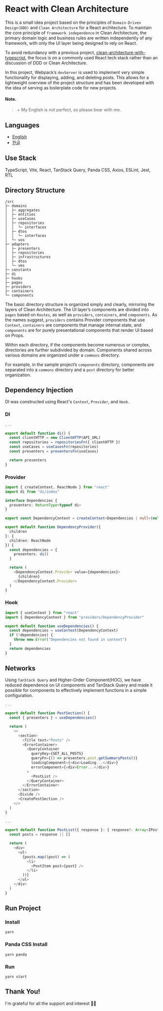 # React with Clean Architecture

This is a small idea project based on the principles of `Domain-Driven Design(DDD)` and `Clean Architecture` for a React architecture. To maintain the core principle of `framework independence` in Clean Architecture, the primary domain logic and business rules are written independently of any framework, with only the UI layer being designed to rely on React.

To avoid redundancy with a previous project, [clean-architecture-with-typescript](https://github.com/falsy/clean-architecture-with-typescript), the focus is on a commonly used React tech stack rather than an discussion of DDD or Clean Architecture.

In this project, Webpack’s `devServer` is used to implement very simple functionality for displaying, adding, and deleting posts. This allows for a lightweight overview of the project structure and has been developed with the idea of serving as boilerplate code for new projects.

#### Note.

> \+ My English is not perfect, so please bear with me.

## Languages

- [English](https://github.com/falsy/react-width-clean-architecture)
- [한글](https://github.com/falsy/react-width-clean-architecture/blob/main/README-ko.md)

## Use Stack

TypeScript, Vite, React, TanStack Query, Panda CSS, Axios, ESLint, Jest, RTL

## Directory Structure

```
/src
├─ domains
│  ├─ aggregates
│  ├─ entities
│  ├─ useCases
│  ├─ repositories
│  │  └─ interfaces
│  ├─ dtos
│  │  └─ interfaces
│  └─ vos
├─ adapters
│  ├─ presenters
│  ├─ repositories
│  ├─ infrastructures
│  ├─ dtos
│  └─ vms
├─ constants
├─ di
├─ hooks
├─ pages
├─ providers
├─ containers
└─ components
```

The basic directory structure is organized simply and clearly, mirroring the layers of Clean Architecture. The UI layer’s components are divided into `pages` based on `Routes`, as well as `providers`, `containers`, and `components`. As the names suggest, `providers` contains Provider components that use `Context`, `containers` are components that manage internal state, and `components` are for purely presentational components that render UI based on Props.

Within each directory, if the components become numerous or complex, directories are further subdivided by domain. Components shared across various domains are organized under a `commons` directory.

For example, in the sample project’s `components` directory, components are separated into a `commons` directory and a `post` directory for better organization.

## Dependency Injection

DI was constructed using React's `Context`, `Provider`, and `Hook`.

### DI

```ts
...

export default function di() {
  const clientHTTP = new ClientHTTP(API_URL)
  const repositories = repositoriesFn({ clientHTTP })
  const useCases = useCasesFn(repositories)
  const presenters = presentersFn(useCases)

  return presenters
}
```

### Provider

```ts
import { createContext, ReactNode } from "react"
import di from "di/index"

interface Dependencies {
  presenters: ReturnType<typeof di>
}

export const DependencyContext = createContext<Dependencies | null>(null)

export default function DependencyProvider({
  children
}: {
  children: ReactNode
}) {
  const dependencies = {
    presenters: di()
  }

  return (
    <DependencyContext.Provider value={dependencies}>
      {children}
    </DependencyContext.Provider>
  )
}
```

### Hook

```ts
import { useContext } from "react"
import { DependencyContext } from "providers/DependencyProvider"

export default function useDependencies() {
  const dependencies = useContext(DependencyContext)
  if (!dependencies) {
    throw new Error("Dependencies not found in context")
  }
  return dependencies
}
```

## Networks

Using `TanStack Query` and Higher-Order Component(HOC), we have reduced dependence on UI components and TanStack Query and made it possible for components to effectively implement functions in a simple configuration.

```ts
...

export default function PostSection() {
  const { presenters } = useDependencies()

  return (
    <>
      <section>
        <Title text="Posts" />
        <ErrorContainer>
          <QueryContainer
            queryKey={GET_ALL_POSTS}
            queryFn={() => presenters.post.getSummaryPosts()}
            loadingComponent={<div>Loading...</div>}
            errorComponent={<div>Error...</div>}
          >
            <PostList />
          </QueryContainer>
        </ErrorContainer>
      </section>
      <Divide />
      <CreatePostSection />
    </>
  )
}
```

```ts
...

export default function PostList({ response }: { response?: Array<IPost> }) {
  const posts = response || []

  return (
    <div>
      <ul>
        {posts.map((post) => (
          <li>
            <PostItem post={post} />
          </li>
        ))}
      </ul>
    </div>
  )
}
```

## Run Project

### Install

```
yarn
```

### Panda CSS Install

```
yarn panda
```

### Run

```
yarn start
```

## Thank You!

I'm grateful for all the support and interest 🙇‍♂️
